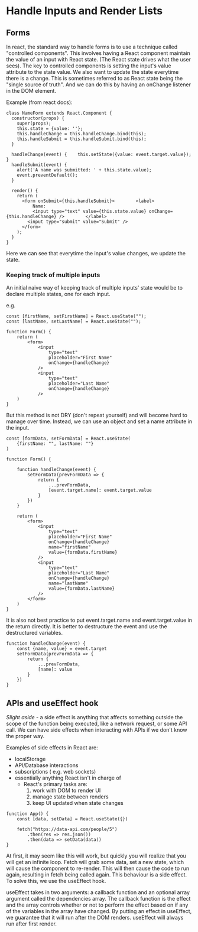 # Handle Inputs and Render Lists

<h2>Forms</h2>

In react, the standard way to handle forms is to use a technique called "controlled components". This involves having a React component maintain the value of an input with React state. (The React state drives what the user sees). The key to controlled components is setting the input's value attribute to the state value. We also want to update the state everytime there is a change. This is sometimes referred to as React state being the "single source of truth". And we can do this by having an onChange listener in the DOM element. 

Example (from react docs):

```
class NameForm extends React.Component {
  constructor(props) {
    super(props);
    this.state = {value: ''};
    this.handleChange = this.handleChange.bind(this);
    this.handleSubmit = this.handleSubmit.bind(this);
  }

  handleChange(event) {    this.setState({value: event.target.value});  }
  handleSubmit(event) {
    alert('A name was submitted: ' + this.state.value);
    event.preventDefault();
  }

  render() {
    return (
      <form onSubmit={this.handleSubmit}>        <label>
          Name:
          <input type="text" value={this.state.value} onChange={this.handleChange} />        </label>
        <input type="submit" value="Submit" />
      </form>
    );
  }
}
```
Here we can see that everytime the input's value changes, we update the state.

<h3>Keeping track of multiple inputs</h3>
An initial naive way of keeping track of multiple inputs' state would be to declare multiple states, one for each input.

e.g.
```
const [firstName, setFirstName] = React.useState("");
const [lastName, setLastName] = React.useState("");

function Form() {
    return (
        <form>
            <input
                type="text"
                placeholder="First Name"
                onChange={handleChange}
            />
            <input
                type="text"
                placeholder="Last Name"
                onChange={handleChange}
            />
    )
}
```
But this method is not DRY (don't repeat yourself) and will become hard to manage over time. Instead, we can use an object and set a name attribute in the input.

```
const [formData, setFormData] = React.useState(
    {firstName: "", lastName: ""}
)

function Form() {

    function handleChange(event) {
        setFormData(prevFormData => {
            return {
                ...prevFormData,
                [event.target.name]: event.target.value
            }
        })
    }

    return (
        <form>
            <input
                type="text"
                placeholder="First Name"
                onChange={handleChange}
                name="firstName"
                value={formData.firstName}
            />
            <input
                type="text"
                placeholder="Last Name"
                onChange={handleChange}
                name="lastName"
                value={formData.lastName}
            />
        </form>
    )
}
```

It is also not best practice to put event.target.name and event.target.value in the return directly. It is better to destructure the event and use the destructured variables.

```
function handleChange(event) {
    const {name, value} = event.target
    setFormData(prevFormData => {
        return {
            ...prevFormData,
            [name]: value
        }
    })
}
```

<h2>APIs and useEffect hook</h2>

<i>Slight aside</i> - a side effect is anything that affects something outside the scope of the function being executed, like a network request, or some API call. 
We can have side effects when interacting with APIs if we don't know the proper way. 

Examples of side effects in React are:
- localStorage
- API/Database interactions
- subscriptions ( e.g. web sockets)
- essentially anything React isn't in charge of
    - React's primary tasks are:
        1. work with DOM to render UI
        2. manage state between renders
        3. keep UI updated when state changes

```
function App() {
    const [data, setData] = React.useState({})

    fetch("https://data-api.com/people/5")
        .then(res => res.json())
        .then(data => setData(data))
}
```

At first, it may seem like this will work, but quickly you will realize that you will get an infinite loop. Fetch will grab some data, set a new state, which will cause the component to re-render. This will then cause the code to run again, resulting in fetch being called again. This behaviour is a side effect. To solve this, we use the useEffect hook.

useEffect takes in two arguments: a callback function and an optional array argument called the dependencies array. The callback function is the effect and the array controls whether or not to perform the effect based on if any of the variables in the array have changed. By putting an effect in useEffect, we guarantee that it will run after the DOM renders. useEffect will always run after first render.